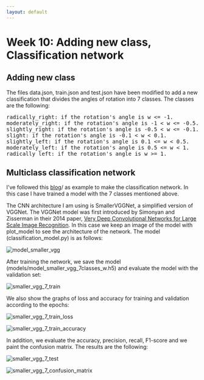 ```yaml
---
layout: default
---
```

# Week 10: Adding new class, Classification network

## Adding new class

The files data.json, train.json and test.json have been modified to add a new classification that divides the angles of rotation into 7 classes. The classes are the following: 

<pre>
radically_right: if the rotation's angle is w <= -1.
moderately_right: if the rotation's angle is -1 < w <= -0.5.
slightly_right: if the rotation's angle is -0.5 < w <= -0.1.
slight: if the rotation's angle is -0.1 < w < 0.1.
slightly_left: if the rotation's angle is 0.1 <= w < 0.5.
moderately_left: if the rotation's angle is 0.5 <= w < 1.
radically_left: if the rotation's angle is w >= 1.
</pre>

## Multiclass classification network

I've followed this [blog](https://www.pyimagesearch.com/2018/05/07/multi-label-classification-with-keras)/ as example to make the classification network. In this case I have trained a model with the 7 classes mentioned above.

The CNN architecture I am using is SmallerVGGNet, a simplified version of VGGNet. The VGGNet model was first introduced by Simonyan and Zisserman in their 2014 paper, [Very Deep Convolutional Networks for Large Scale Image Recognition](https://arxiv.org/pdf/1409.1556/). In this case we keep an image of the model with plot_model to see the architecture of the network. The model (classification_model.py) is as follows: 

![model_smaller_vgg](https://roboticsurjc-students.github.io/2017-tfm-vanessa-fernandez/images/model_smaller_vgg.png)

After training the network, we save the model (models/model_smaller_vgg_7classes_w.h5) and evaluate the model with the validation set: 

![smaller_vgg_7_train](https://roboticsurjc-students.github.io/2017-tfm-vanessa-fernandez/images/smaller_vgg_7_train.png)

We also show the graphs of loss and accuracy for training and validation according to the epochs: 

![smaller_vgg_7_train_loss](https://roboticsurjc-students.github.io/2017-tfm-vanessa-fernandez/images/smaller_vgg_7_train_loss.png)

![smaller_vgg_7_train_accuracy](https://roboticsurjc-students.github.io/2017-tfm-vanessa-fernandez/images/smaller_vgg_7_train_accuracy.png)



In addition, we evaluate the accuracy, precision, recall, F1-score and we paint the confusion matrix. The results are the following: 

![smaller_vgg_7_test](https://roboticsurjc-students.github.io/2017-tfm-vanessa-fernandez/images/smaller_vgg_7_test.png)

![smaller_vgg_7_confusion_matrix](https://roboticsurjc-students.github.io/2017-tfm-vanessa-fernandez/images/smaller_vgg_7_confusion_matrix.png)

